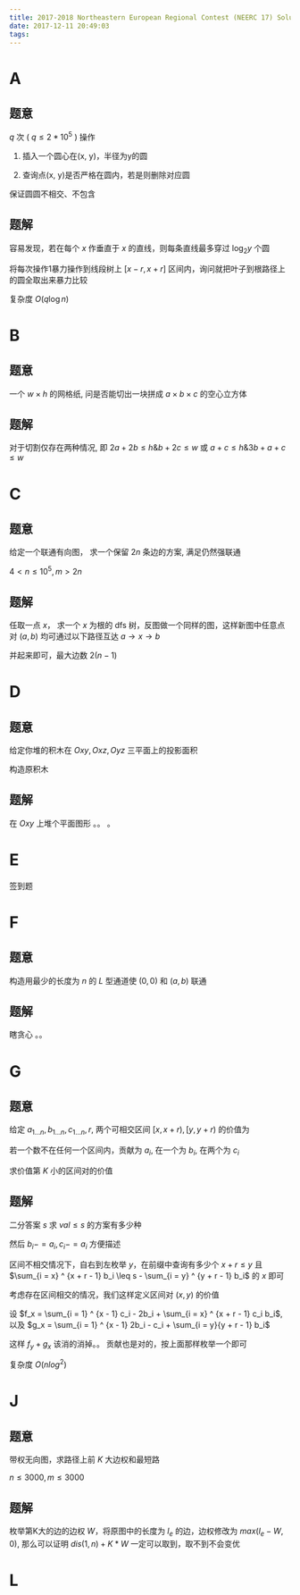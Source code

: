 ```yaml
---
title: 2017-2018 Northeastern European Regional Contest (NEERC 17) Solutions
date: 2017-12-11 20:49:03
tags:
---
```


# A

## 题意

$q$ 次 ( $q \leq 2 * 10^5$ ) 操作

1. 插入一个圆心在(x, y)，半径为y的圆

2. 查询点(x, y)是否严格在圆内，若是则删除对应圆

保证圆圆不相交、不包含  

## 题解

容易发现，若在每个 $x$ 作垂直于 $x$ 的直线，则每条直线最多穿过 $\log_2 y$ 个圆

将每次操作1暴力操作到线段树上 $[x - r, x + r]$ 区间内，询问就把叶子到根路径上的圆全取出来暴力比较

复杂度 $O(q\log n)$

# B
 
## 题意

一个 $w\times h$ 的网格纸, 问是否能切出一块拼成 $a \times b \times c$ 的空心立方体

## 题解

对于切割仅存在两种情况, 即 $2a + 2b \leq h \& b + 2c \leq w$ 或 $a + c \leq h \& 3b + a + c \leq w$ 

# C

## 题意

给定一个联通有向图， 求一个保留 $2n$ 条边的方案, 满足仍然强联通

$4 < n \leq 10^5, m > 2n$

## 题解

任取一点 $x$， 求一个 $x$ 为根的 dfs 树，反图做一个同样的图，这样新图中任意点对 $(a, b)$ 均可通过以下路径互达 $a \to x \to b$ 

并起来即可，最大边数 $2(n - 1)$ 

# D

## 题意

给定你堆的积木在 $Oxy, Oxz, Oyz$ 三平面上的投影面积

构造原积木

## 题解 

在 $Oxy$ 上堆个平面图形 。。 。


# E

签到题
 
# F

## 题意

构造用最少的长度为 $n$ 的 $L$ 型通道使 $(0, 0)$ 和 $(a, b)$ 联通

## 题解

瞎贪心 。。  

# G

## 题意

给定 $a_{1\ldots n}, b_{1\ldots n}, c_{1\ldots n}, r$, 两个可相交区间 $[x, x + r), [y, y + r)$ 的价值为

若一个数不在任何一个区间内，贡献为 $a_i$, 在一个为 $b_i$, 在两个为 $c_i$

求价值第 $K$ 小的区间对的价值 
 
## 题解 

二分答案 $s$ 求 $val \leq s$ 的方案有多少种

然后 $b_i -= a_i, c_i -= a_i$ 方便描述
 
区间不相交情况下，自右到左枚举 $y$，在前缀中查询有多少个 $x + r \leq y$ 且 $\sum_{i = x} ^ {x + r - 1} b_i \leq s - \sum_{i = y} ^ {y + r - 1} b_i$ 的 $x$ 即可

考虑存在区间相交的情况，我们这样定义区间对 $(x, y)$ 的价值

设 $f_x = \sum_{i = 1} ^ {x - 1} c_i - 2b_i + \sum_{i = x} ^ {x + r - 1} c_i b_i$, 以及 $g_x = \sum_{i = 1} ^ {x - 1} 2b_i - c_i + \sum_{i = y}{y + r - 1} b_i$

这样 $f_y + g_x$ 该消的消掉。。 贡献也是对的，按上面那样枚举一个即可

复杂度 $O(nlog^2)$
 
# J

## 题意
 
带权无向图，求路径上前 $K$ 大边权和最短路

$n \leq 3000, m \leq 3000$

## 题解 

枚举第K大的边的边权 $W$，将原图中的长度为 $l_e$ 的边，边权修改为 $max(l_e - W, 0)$, 那么可以证明 $dis(1, n) + K * W$ 一定可以取到，取不到不会变优 

# L

 